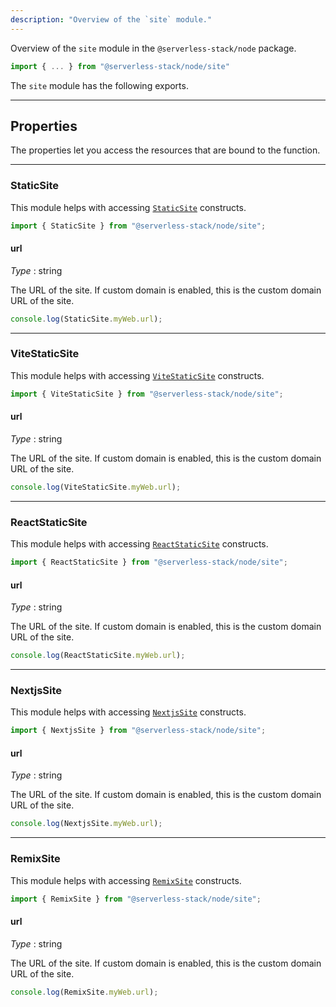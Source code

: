 ```yaml
---
description: "Overview of the `site` module."
---
```


Overview of the `site` module in the `@serverless-stack/node` package.

```ts
import { ... } from "@serverless-stack/node/site"
```

The `site` module has the following exports.

---

## Properties

The properties let you access the resources that are bound to the function.

---

### StaticSite

This module helps with accessing [`StaticSite`](../constructs/StaticSite.md) constructs.

```ts
import { StaticSite } from "@serverless-stack/node/site";
```

#### url

_Type_ : <span class="mono">string</span>

The URL of the site. If custom domain is enabled, this is the custom domain URL of the site.

```ts
console.log(StaticSite.myWeb.url);
```

---

### ViteStaticSite

This module helps with accessing [`ViteStaticSite`](../constructs/ViteStaticSite.md) constructs.

```ts
import { ViteStaticSite } from "@serverless-stack/node/site";
```

#### url

_Type_ : <span class="mono">string</span>

The URL of the site. If custom domain is enabled, this is the custom domain URL of the site.

```ts
console.log(ViteStaticSite.myWeb.url);
```

---

### ReactStaticSite

This module helps with accessing [`ReactStaticSite`](../constructs/ReactStaticSite.md) constructs.

```ts
import { ReactStaticSite } from "@serverless-stack/node/site";
```

#### url

_Type_ : <span class="mono">string</span>

The URL of the site. If custom domain is enabled, this is the custom domain URL of the site.

```ts
console.log(ReactStaticSite.myWeb.url);
```

---

### NextjsSite

This module helps with accessing [`NextjsSite`](../constructs/NextjsSite.md) constructs.

```ts
import { NextjsSite } from "@serverless-stack/node/site";
```

#### url

_Type_ : <span class="mono">string</span>

The URL of the site. If custom domain is enabled, this is the custom domain URL of the site.

```ts
console.log(NextjsSite.myWeb.url);
```

---

### RemixSite

This module helps with accessing [`RemixSite`](../constructs/RemixSite.md) constructs.

```ts
import { RemixSite } from "@serverless-stack/node/site";
```

#### url

_Type_ : <span class="mono">string</span>

The URL of the site. If custom domain is enabled, this is the custom domain URL of the site.

```ts
console.log(RemixSite.myWeb.url);
```
